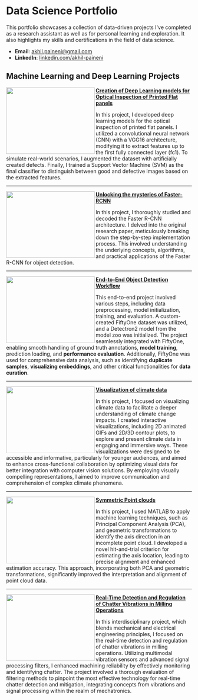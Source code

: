 # Data Science Portfolio

This portfolio showcases a collection of data-driven projects I've completed as a research assistant as well as for personal learning and exploration. It also highlights my skills and certifications in the field of data science.

- **Email**: [akhil.paineni@gmail.com](mailto:akhil.paineni@gmail.com)
- **LinkedIn**: [linkedin.com/akhil-paineni](https://www.linkedin.com/in/akhil-paineni-8475b34b/)

## Machine Learning and Deep Learning Projects

<img align = "left" width = "240" height = "180" src="https://github.com/user-attachments/assets/bcd0e8f2-9ab1-4308-ad40-da10483f30f4"></img> **[Creation of Deep Learning models for Optical Inspection of Printed Flat panels](https://github.com/paineni/Projects/tree/main/flat_panel)**

In this project, I developed deep learning models for the optical inspection of printed flat panels. I utilized a convolutional neural network (CNN) with a VGG16 architecture, modifying it to extract features up to the first fully connected layer (fc1). To simulate real-world scenarios, I augmented the dataset with artificially created defects. Finally, I trained a Support Vector Machine (SVM) as the final classifier to distinguish between good and defective images based on the extracted features.

---

<img align = "left" width = "240" height = "180" src = "https://github.com/user-attachments/assets/a8939279-f29e-4e67-b3a7-41be41e71818"></img> **[Unlocking the mysteries of Faster-RCNN](https://github.com/paineni/Projects/tree/main/fster_rcnn_decoded)**

In this project, I thoroughly studied and decoded the Faster R-CNN architecture. I delved into the original research paper, meticulously breaking down the step-by-step implementation process. This involved understanding the underlying concepts, algorithms, and practical applications of the Faster R-CNN for object detection.

---

<img align = "left" width = "240" height = "180" src = "https://github.com/user-attachments/assets/22642372-94ed-4993-bd9e-b9ba26450d16"></img> **[End-to-End Object Detection Workflow](https://github.com/paineni/Projects/tree/main/detectron2_fiftyOne)**

This end-to-end project involved various steps, including data preprocessing, model initialization, training, and evaluation. A custom-created FiftyOne dataset was utilized, and a Detectron2 model from the model zoo was initialized. The project seamlessly integrated with FiftyOne, enabling smooth handling of ground truth annotations, **model training**, prediction loading, and **performance evaluation**. Additionally, FiftyOne was used for comprehensive data analysis, such as identifying **duplicate samples**, **visualizing embeddings**, and other critical functionalities for **data curation**.

---

<img align = "left" width = "240" height = "180" src = "https://github.com/user-attachments/assets/7352b86c-7f1f-47ee-8449-e2eb049b590c"></img>  **[Visualization of climate data](https://github.com/paineni/Projects/tree/main/visualization%20of%20climate%20data)**

In this project, I focused on visualizing climate data to facilitate a deeper understanding of climate change impacts. I created interactive visualizations, including 2D animated GIFs and 2D/3D contour plots, to explore and present climate data in engaging and immersive ways. These visualizations were designed to be accessible and informative, particularly for younger audiences, and aimed to enhance cross-functional collaboration by optimizing visual data for better integration with computer vision solutions. By employing visually compelling representations, I aimed to improve communication and comprehension of complex climate phenomena.

---

<img align = "left" width = "240" height = "180" src = "https://github.com/user-attachments/assets/8fe22d4a-45ec-4b3b-8109-446e5ef0de96"></img> **[Symmetric Point clouds](https://github.com/paineni/Projects/tree/main/Point_Clouds)**

In this project, I used MATLAB to apply machine learning techniques, such as Principal Component Analysis (PCA), and geometric transformations to identify the axis direction in an incomplete point cloud. I developed a novel hit-and-trial criterion for estimating the axis location, leading to precise alignment and enhanced estimation accuracy. This approach, incorporating both PCA and geometric transformations, significantly improved the interpretation and alignment of point cloud data.

---

<img align = "left" width = "240" height = "180" src = "https://github.com/user-attachments/assets/0e476f96-5ef8-4a5b-9161-84f35d731201"></img> **[Real-Time Detection and Regulation of Chatter Vibrations in Milling Operations](https://github.com/paineni/Projects/tree/main/chatter%20vibrations)**

In this interdisciplinary project, which blends mechanical and electrical engineering principles, I focused on the real-time detection and regulation of chatter vibrations in milling operations. Utilizing multimodal vibration sensors and advanced signal processing filters, I enhanced machining reliability by effectively monitoring and identifying chatter. The project involved a thorough evaluation of filtering methods to pinpoint the most effective technology for real-time chatter detection and mitigation, integrating concepts from vibrations and signal processing within the realm of mechatronics.

